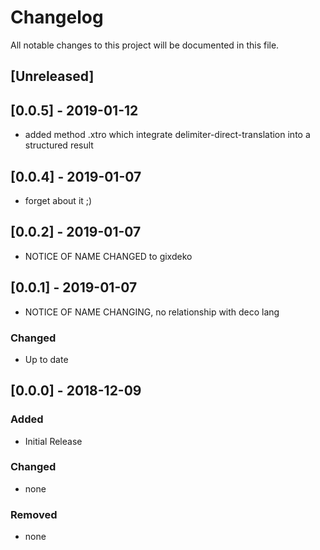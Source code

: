 # Changelog
All notable changes to this project will be documented in this file.
 
## [Unreleased]

## [0.0.5] - 2019-01-12
* added method .xtro which integrate delimiter-direct-translation into a structured result

## [0.0.4] - 2019-01-07
* forget about it ;)

## [0.0.2] - 2019-01-07
* NOTICE OF NAME CHANGED to gixdeko

## [0.0.1] - 2019-01-07
* NOTICE OF NAME CHANGING, no relationship with deco lang

### Changed
- Up to date

## [0.0.0] - 2018-12-09

### Added
- Initial Release

### Changed
- none

### Removed
- none

